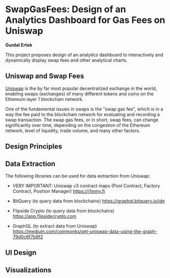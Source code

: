 # SwapGasFees: Design of an Analytics Dashboard for Gas Fees on Uniswap 

**Gurdal Ertek**

This project proposes design of an analytics dashboard to interactively and dynamically display swap fees and other analytical charts.

## Uniswap and Swap Fees

[Uniswap](https://uniswap.org) is the by far most popular decentralized exchange in the world, enabling swaps (exchanges) of many different tokens and coins on the Ethereum layer 1 blockchain network.

One of the fundamental issues in swaps is the "swap gas fee", which is in a way the fee paid to the blockchain network for evaluating and recording a swap transaction. The swap gas fees, or in short, swap fees, can change significantly over time, depending on the congestion of the Ethereum network, level of liquidity, trade volume, and many other factors. 

## Design Principles


## Data Extraction

The following libraries can be used for data extraction from Uniswap:

* VERY IMPORTANT: Uniswap v3 contract maps (Pool Contract, Factory Contract, Position Manager)
https://j1mmy.fi 

* BitQuery (to query data from blockchains)
https://graphql.bitquery.io/ide

* Flipside Crypto (to query data from blockchains)
https://app.flipsidecrypto.com

* GraphQL (to extract data from Uniswap)
https://medium.com/coinmonks/get-uniswap-data-using-the-graph-79d0c6f7b9f2

## UI Design 


## Visualizations
